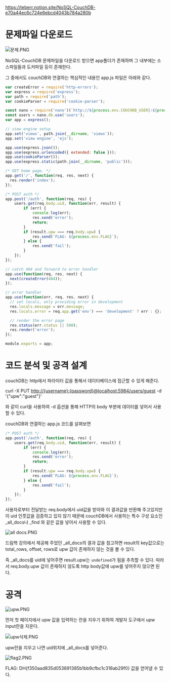 https://teberr.notion.site/NoSQL-CouchDB-e70a44ec6c724e6ebcd4043b784a280b

# 문제파일 다운로드

![문제.PNG](https://s3-us-west-2.amazonaws.com/secure.notion-static.com/a4ecf070-df5f-487e-820e-8d9595788477/%EB%AC%B8%EC%A0%9C.png)

NoSQL-CouchDB 문제파일을 다운로드 받으면 app폴더가 존재하며 그 내부에는 소스파일들과 도커파일 등이 존재한다.

그 중에서도 couchDB와 연결하는 핵심적인 내용인 app.js 파일은 아래와 같다.

```jsx
var createError = require('http-errors');
var express = require('express');
var path = require('path');
var cookieParser = require('cookie-parser');

const nano = require('nano')(`http://${process.env.COUCHDB_USER}:${process.env.COUCHDB_PASSWORD}@couchdb:5984`);
const users = nano.db.use('users');
var app = express();

// view engine setup
app.set('views', path.join(__dirname, 'views'));
app.set('view engine', 'ejs');

app.use(express.json());
app.use(express.urlencoded({ extended: false }));
app.use(cookieParser());
app.use(express.static(path.join(__dirname, 'public')));

/* GET home page. */
app.get('/', function(req, res, next) {
  res.render('index');
});

/* POST auth */
app.post('/auth', function(req, res) {
    users.get(req.body.uid, function(err, result) {
        if (err) {
            console.log(err);
            res.send('error');
            return;
        }
        if (result.upw === req.body.upw) {
            res.send(`FLAG: ${process.env.FLAG}`);
        } else {
            res.send('fail');
        }
    });
});

// catch 404 and forward to error handler
app.use(function(req, res, next) {
  next(createError(404));
});

// error handler
app.use(function(err, req, res, next) {
  // set locals, only providing error in development
  res.locals.message = err.message;
  res.locals.error = req.app.get('env') === 'development' ? err : {};

  // render the error page
  res.status(err.status || 500);
  res.render('error');
});

module.exports = app;
```

# 코드 분석 및 공격 설계

couchDB는 http에서 파라미터 값을 통해서 데이터베이스에 접근할 수 있게 해준다.

curl -X PUT [http://{username}:{password}@localhost:5984/users/guest](http://%7Busername%7D:%7Bpassword%7D@localhost:5984/users/guest) -d '{"upw":"guest"}'

와 같이 curl을 사용하여 -d 옵션을 통해 HTTP의 body 부분에 데이터를 넣어서 사용할 수 있다. 

couchDB와 연결하는 app.js 코드를 살펴보면 

```jsx
/* POST auth */
app.post('/auth', function(req, res) {
    users.get(req.body.uid, function(err, result) {
        if (err) {
            console.log(err);
            res.send('error');
            return;
        }
        if (result.upw === req.body.upw) {
            res.send(`FLAG: ${process.env.FLAG}`);
        } else {
            res.send('fail');
        }
    });
});
```

사용자로부터 전달받는 req.body에서 uid값을 받아와 이 결과값을 반환해 주고있지만 이 uid 인풋값을 검증하고 있지 않기 때문에 couchDB에서 사용하는 특수 구성 요소인 _all_docs나 _find 와 같은 값을 넣어서 사용할 수 있다.

![all docs.PNG](https://s3-us-west-2.amazonaws.com/secure.notion-static.com/8fb2761b-ec9d-4287-8265-6fd12308b301/all_docs.png)

드림핵 강의에서 제공해 주었던 _all_docs의 결과 값을 참고하면 result의 key값으로는 total_rows, offset, rows로 upw 값이 존재하지 않는 것을 볼 수 있다. 

즉 _all_docs를 uid에 넣어주면 result.upw는 `undefined`가 됨을 추측할 수 있다. 따라서 req.body.upw 값이 존재하지 않도록 http body값에 upw를 넣어주지 않으면 된다.

# 공격

![upw.PNG](https://s3-us-west-2.amazonaws.com/secure.notion-static.com/7c142f4d-35e3-4e54-adeb-7ec93ab20303/upw.png)

먼저 첫 페이지에서 upw 값을 입력하는 란을 지우기 위하여 개발자 도구에서 upw input란을 지운다.

![upw삭제.PNG](https://s3-us-west-2.amazonaws.com/secure.notion-static.com/c98e0a0a-898d-4ce8-bc00-05e5251ab358/upw%EC%82%AD%EC%A0%9C.png)

upw란을 지우고 나면 uid위치에 _all_docs를 넣어준다.

![flag2.PNG](https://s3-us-west-2.amazonaws.com/secure.notion-static.com/4b74df46-bc48-4300-9f60-afefef4c01e5/flag2.png)

FLAG: DH{f350aad835d053891385b1bb9cfbc1c318ab29f0} 값을 얻어낼 수 있다.
